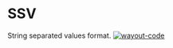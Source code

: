 # SSV
String separated values format.
[![wayout-code](https://circleci.com/gh/wayout-code/any-ssv.svg?style=svg)](https://circleci.com/gh/wayout-code/any-ssv)
